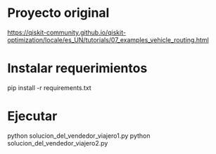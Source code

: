 # Proyecto original
https://qiskit-community.github.io/qiskit-optimization/locale/es_UN/tutorials/07_examples_vehicle_routing.html

# Instalar requerimientos
pip install -r requirements.txt

# Ejecutar
python solucion_del_vendedor_viajero1.py
python solucion_del_vendedor_viajero2.py